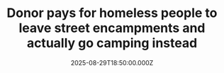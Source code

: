 ---
title: "Donor pays for homeless people to leave street encampments and actually go camping instead"
date: 2025-08-29T18:50:00.000Z
category: Human Kindness
externalLink: "https://www.goodgoodgood.co/articles/homeless-encampment-campground-illinois"
image: ""
excerpt: "“The only complaint I've heard so far was that... 'the fish aren't biting,’” the local police chief said.…"
---